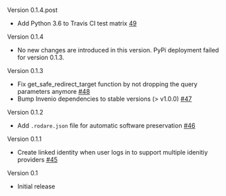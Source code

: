 Version 0.1.4.post

- Add Python 3.6 to Travis CI test matrix [49](https://github.com/hzdr/shibboleth-authenticator/pull/49)

Version 0.1.4

- No new changes are introduced in this version. PyPi deployment failed for version 0.1.3.

Version 0.1.3

- Fix get_safe_redirect_target function by not dropping the query parameters anymore [#48](https://github.com/hzdr/shibboleth-authenticator/pull/48)
- Bump Invenio dependencies to stable versions (> v1.0.0) [#47](https://github.com/hzdr/shibboleth-authenticator/pull/47)

Version 0.1.2

- Add `.rodare.json` file for automatic software preservation [#46](https://github.com/hzdr/shibboleth-authenticator/pull/46)

Version 0.1.1

- Create linked identity when user logs in to support multiple idenitiy providers [#45](https://github.com/hzdr/shibboleth-authenticator/pull/45)

Version 0.1

- Initial release

